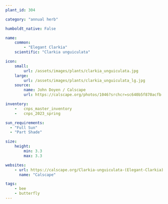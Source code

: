 ```yaml
---
plant_id: 304 

category: "annual herb"

humboldt_native: False

name: 
    common: 
        - "Elegant Clarkia"  
    scientific: "Clarkia unguiculata"   

icon: 
    small: 
        url: /assets/images/plants/clarkia_unguiculata.jpg 
    large: 
        url: /assets/images/plants/clarkia_unguiculata_lg.jpg 
    source: 
        name: John Doyen / Calscape 
        url: https://calscape.org/photos/1046?srchcr=sc640b5f870acfb 

inventory: 
    -   cnps_master_inventory
    -   cnps_2023_spring

sun_requirements:
  - "Full Sun"
  - "Part Shade"

size:
    height: 
        min: 3.3
        max: 3.3

websites:
    - url: https://calscape.org/Clarkia-unguiculata-(Elegant-Clarkia) 
      name: "Calscape"

tags: 
    - bee
    - butterfly 
---
```









